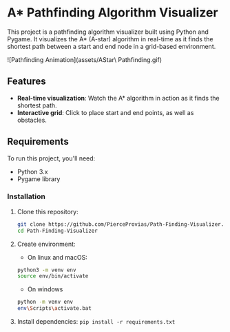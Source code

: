 # A* Pathfinding Algorithm Visualizer

This project is a pathfinding algorithm visualizer built using Python and Pygame. It visualizes the A* (A-star) algorithm in real-time as it finds the shortest path between a start and end node in a grid-based environment.

![Pathfinding Animation](assets/AStar\ Pathfinding.gif)

## Features

- **Real-time visualization**: Watch the A* algorithm in action as it finds the shortest path.
- **Interactive grid**: Click to place start and end points, as well as obstacles.

## Requirements

To run this project, you'll need:

- Python 3.x
- Pygame library

### Installation

1. Clone this repository:
   ```bash
   git clone https://github.com/PierceProvias/Path-Finding-Visualizer.git
   cd Path-Finding-Visualizer


2. Create environment:
    - On linux and macOS:
    ```bash 
    python3 -m venv env
    source env/bin/activate
    ```
    - On windows
    ```bash
    python -m venv env
    env\Scripts\activate.bat
    ```

3. Install dependencies:
    `pip install -r requirements.txt`



